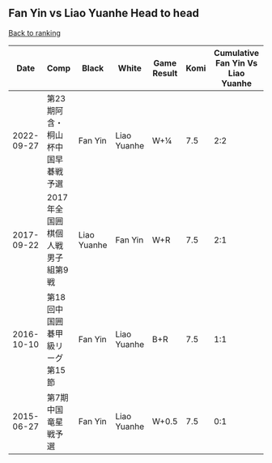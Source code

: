 ## Fan Yin vs Liao Yuanhe Head to head

[Back to ranking](../../index.md)




| **Date** | **Comp** | **Black** | **White** | **Game Result** | **Komi** | **Cumulative Fan Yin Vs Liao Yuanhe** | **Fan Yin Streak** | **Liao Yuanhe Streak** | 
| --- | --- | --- | --- | --- | --- | --- | --- | --- |
| 2022-09-27 | 第23期阿含・桐山杯中国早碁戦予選 | Fan Yin | Liao Yuanhe | W+¼ | 7.5 | 2:2 | 0 | 1 | 
| 2017-09-22 | 2017年全国囲棋個人戦男子組第9戦 | Liao Yuanhe | Fan Yin | W+R | 7.5 | 2:1 | 2 | 0 | 
| 2016-10-10 | 第18回中国囲碁甲級リーグ第15節 | Fan Yin | Liao Yuanhe | B+R | 7.5 | 1:1 | 1 | 0 | 
| 2015-06-27 | 第7期中国竜星戦予選 | Fan Yin | Liao Yuanhe | W+0.5 | 7.5 | 0:1 | 0 | 1 |




